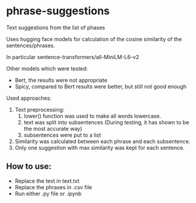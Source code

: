 # phrase-suggestions
Text suggestions from the list of phases

Uses hugging face models for calculation of the cosine similarity of the sentences/phrases.

In particular sentence-transformers/all-MiniLM-L6-v2

Other models which were tested:
* Bert, the results were not appropriate
* Spicy, compared to Bert results were better, but still not good enough

Used approaches:
1. Text preprocessing:
   1. lower() function was used to make all words lowercase.
   2. text was split into subsentences (During testing, it has shown to be the most accurate way)
   3. subsentences were put to a list
2. Similarity was calculated between each phrase and each subsentence.
3. Only one suggestion with max similarity was kept for each sentence.


## How to use:
* Replace the text in text.txt 
* Replace the phrases in .csv file
* Run either .py file or .ipynb
